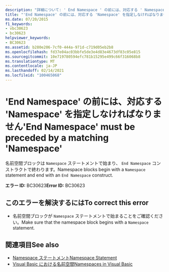 ```yaml
---
description: "詳細について: ' End Namespace ' の前には、対応する ' Namespace ' を指定しなければなりません"
title: "'End Namespace' の前には、対応する 'Namespace' を指定しなければなりません"
ms.date: 07/20/2015
f1_keywords:
- vbc30623
- bc30623
helpviewer_keywords:
- BC30623
ms.assetid: b280e206-7cf0-444a-971d-c719d05eb2b8
ms.openlocfilehash: fd37e04ac03bbfe5de3e4d83e4673df83c05e815
ms.sourcegitcommit: 10e719780594efc781b15295e499c66f316068b8
ms.translationtype: MT
ms.contentlocale: ja-JP
ms.lasthandoff: 02/14/2021
ms.locfileid: "100465068"
---
```

# <a name="end-namespace-must-be-preceded-by-a-matching-namespace"></a><span data-ttu-id="fdd1a-103">'End Namespace' の前には、対応する 'Namespace' を指定しなければなりません</span><span class="sxs-lookup"><span data-stu-id="fdd1a-103">'End Namespace' must be preceded by a matching 'Namespace'</span></span>

<span data-ttu-id="fdd1a-104">名前空間ブロックは `Namespace` ステートメントで始まり、 `End Namespace` コンストラクトで終わります。</span><span class="sxs-lookup"><span data-stu-id="fdd1a-104">Namespace blocks begin with a `Namespace` statement and end with an `End Namespace` construct.</span></span>  
  
 <span data-ttu-id="fdd1a-105">**エラー ID:** BC30623</span><span class="sxs-lookup"><span data-stu-id="fdd1a-105">**Error ID:** BC30623</span></span>  
  
## <a name="to-correct-this-error"></a><span data-ttu-id="fdd1a-106">このエラーを解決するには</span><span class="sxs-lookup"><span data-stu-id="fdd1a-106">To correct this error</span></span>  
  
- <span data-ttu-id="fdd1a-107">名前空間ブロックが `Namespace` ステートメントで始まることをご確認ください。</span><span class="sxs-lookup"><span data-stu-id="fdd1a-107">Make sure that the namespace block begins with a `Namespace` statement.</span></span>  
  
## <a name="see-also"></a><span data-ttu-id="fdd1a-108">関連項目</span><span class="sxs-lookup"><span data-stu-id="fdd1a-108">See also</span></span>

- [<span data-ttu-id="fdd1a-109">Namespace ステートメント</span><span class="sxs-lookup"><span data-stu-id="fdd1a-109">Namespace Statement</span></span>](../language-reference/statements/namespace-statement.md)
- [<span data-ttu-id="fdd1a-110">Visual Basic における名前空間</span><span class="sxs-lookup"><span data-stu-id="fdd1a-110">Namespaces in Visual Basic</span></span>](../programming-guide/program-structure/namespaces.md)
